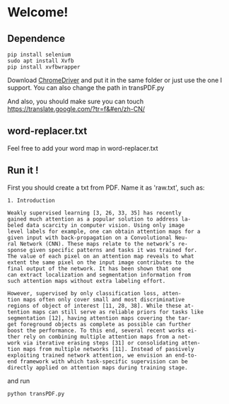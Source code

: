 # Welcome!

## Dependence
``` Shell
pip install selenium
sudo apt install Xvfb
pip install xvfbwrapper
```
Download [ChromeDriver](https://sites.google.com/a/chromium.org/chromedriver/downloads) and put it in the same folder or just use the one I support. You can also change the path in transPDF.py

And also, you should make sure you can touch https://translate.google.com/?tr=f&#en/zh-CN/

## word-replacer.txt
Feel free to add your word map in word-replacer.txt

## Run it !
First you should create a txt from PDF. Name it as 'raw.txt', such as:
```
1. Introduction

Weakly supervised learning [3, 26, 33, 35] has recently
gained much attention as a popular solution to address la-
beled data scarcity in computer vision. Using only image
level labels for example, one can obtain attention maps for a
given input with back-propagation on a Convolutional Neu-
ral Network (CNN). These maps relate to the network’s re-
sponse given specific patterns and tasks it was trained for.
The value of each pixel on an attention map reveals to what
extent the same pixel on the input image contributes to the
final output of the network. It has been shown that one
can extract localization and segmentation information from
such attention maps without extra labeling effort.

However, supervised by only classification loss, atten-
tion maps often only cover small and most discriminative
regions of object of interest [11, 28, 38]. While these at-
tention maps can still serve as reliable priors for tasks like
segmentation [12], having attention maps covering the tar-
get foreground objects as complete as possible can further
boost the performance. To this end, several recent works ei-
ther rely on combining multiple attention maps from a net-
work via iterative erasing steps [31] or consolidating atten-
tion maps from multiple networks [11]. Instead of passively
exploiting trained network attention, we envision an end-to-
end framework with which task-specific supervision can be
directly applied on attention maps during training stage.
```
and run
```
python transPDF.py
```
